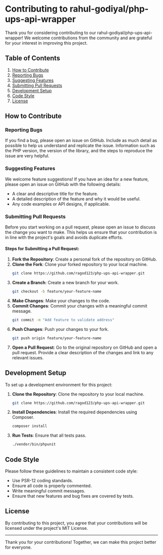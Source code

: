 # Contributing to rahul-godiyal/php-ups-api-wrapper

Thank you for considering contributing to our rahul-godiyal/php-ups-api-wrapper! We welcome contributions from the community and are grateful for your interest in improving this project.

## Table of Contents

1. [How to Contribute](#how-to-contribute)
2. [Reporting Bugs](#reporting-bugs)
3. [Suggesting Features](#suggesting-features)
4. [Submitting Pull Requests](#submitting-pull-requests)
5. [Development Setup](#development-setup)
6. [Code Style](#code-style)
7. [License](#license)

## How to Contribute

### Reporting Bugs

If you find a bug, please open an issue on GitHub. Include as much detail as possible to help us understand and replicate the issue. Information such as the PHP version, the version of the library, and the steps to reproduce the issue are very helpful.

### Suggesting Features

We welcome feature suggestions! If you have an idea for a new feature, please open an issue on GitHub with the following details:

- A clear and descriptive title for the feature.
- A detailed description of the feature and why it would be useful.
- Any code examples or API designs, if applicable.

### Submitting Pull Requests

Before you start working on a pull request, please open an issue to discuss the change you want to make. This helps us ensure that your contribution is in line with the project's goals and avoids duplicate efforts.

#### Steps for Submitting a Pull Request:

1. **Fork the Repository**: Create a personal fork of the repository on GitHub.
2. **Clone the Fork**: Clone your forked repository to your local machine.
    ```sh
    git clone https://github.com/ragod123/php-ups-api-wrapper.git
    ```
3. **Create a Branch**: Create a new branch for your work.
    ```sh
    git checkout -b feature/your-feature-name
    ```
4. **Make Changes**: Make your changes to the code.
5. **Commit Changes**: Commit your changes with a meaningful commit message.
    ```sh
    git commit -m "Add feature to validate address"
    ```
6. **Push Changes**: Push your changes to your fork.
    ```sh
    git push origin feature/your-feature-name
    ```
7. **Open a Pull Request**: Go to the original repository on GitHub and open a pull request. Provide a clear description of the changes and link to any relevant issues.

## Development Setup

To set up a development environment for this project:

1. **Clone the Repository**: Clone the repository to your local machine.
    ```sh
    git clone https://github.com/ragod123/php-ups-api-wrapper.git
    ```
2. **Install Dependencies**: Install the required dependencies using Composer.
    ```sh
    composer install
    ```
3. **Run Tests**: Ensure that all tests pass.
    ```sh
    ./vendor/bin/phpunit
    ```

## Code Style

Please follow these guidelines to maintain a consistent code style:

- Use PSR-12 coding standards.
- Ensure all code is properly commented.
- Write meaningful commit messages.
- Ensure that new features and bug fixes are covered by tests.

## License

By contributing to this project, you agree that your contributions will be licensed under the project's MIT License.

---

Thank you for your contributions! Together, we can make this project better for everyone.

